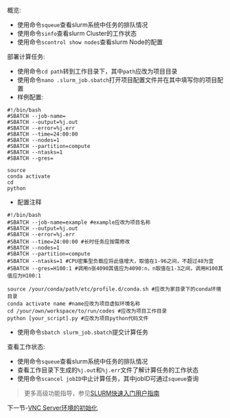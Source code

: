 概览:
* 使用命令`squeue`查看slurm系统中任务的排队情况
* 使用命令`sinfo`查看slurm Cluster的工作状态
* 使用命令`scontrol show nodes`查看slurm Node的配置

部署计算任务:
* 使用命令`cd path`转到工作目录下，其中`path`应改为项目目录
* 使用命令`nano .slurm_job.sbatch`打开项目配置文件并在其中填写你的项目配置
* 样例配置:

```
#!/bin/bash
#SBATCH --job-name=
#SBATCH --output=%j.out
#SBATCH --error=%j.err
#SBATCH --time=24:00:00
#SBATCH --nodes=1
#SBATCH --partition=compute
#SBATCH --ntasks=1
#SBATCH --gres=

source 
conda activate 
cd 
python 
```
* 配置注释

```
#!/bin/bash
#SBATCH --job-name=example #example应改为项目名称
#SBATCH --output=%j.out
#SBATCH --error=%j.err
#SBATCH --time=24:00:00 #长时任务应按需修改
#SBATCH --nodes=1
#SBATCH --partition=compute
#SBATCH --ntasks=1 #CPU密集型负载应将此值增大，取值在1-96之间，不超过48为宜
#SBATCH --gres=H100:1 #调用n张4090其值应为4090:n，n取值在1-3之间，调用H100其值应为H100:1

source /your/conda/path/etc/profile.d/conda.sh #应改为家目录下的conda环境目录
conda activate name #name应改为项目虚拟环境名称
cd /your/own/workspace/to/run/codes #应改为项目工作目录
python [your_script].py #应改为项目python代码文件
```
* 使用命令`sbatch slurm_job.sbatch`提交计算任务

查看工作状态:
* 使用命令`squeue`查看slurm系统中任务的排队情况
* 查看工作目录下生成的`%j.out`和`%j.err`文件了解计算任务的工作状态
* 使用命令`scancel jobID`中止计算任务，其中jobID可通过`squeue`查询

> 更多高级功能指导，参见[SLURM快速入门用户指南](https://slurm.schedmd.com/quickstart.html)

下一节-[VNC Server环境的初始化](https://github.com/alkalimc/H100-Server-Guidebook/blob/main/chapter/admin/VNC_Server.md)